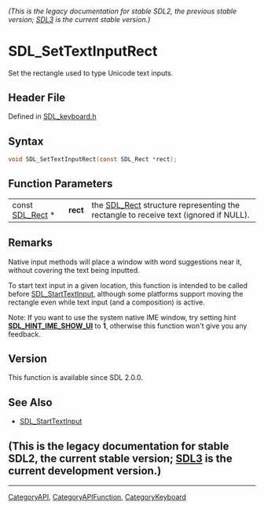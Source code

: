 ###### (This is the legacy documentation for stable SDL2, the previous stable version; [SDL3](https://wiki.libsdl.org/SDL3/) is the current stable version.)
# SDL_SetTextInputRect

Set the rectangle used to type Unicode text inputs.

## Header File

Defined in [SDL_keyboard.h](https://github.com/libsdl-org/SDL/blob/SDL2/include/SDL_keyboard.h)

## Syntax

```c
void SDL_SetTextInputRect(const SDL_Rect *rect);
```

## Function Parameters

|                              |          |                                                                                                  |
| ---------------------------- | -------- | ------------------------------------------------------------------------------------------------ |
| const [SDL_Rect](SDL_Rect) * | **rect** | the [SDL_Rect](SDL_Rect) structure representing the rectangle to receive text (ignored if NULL). |

## Remarks

Native input methods will place a window with word suggestions near it,
without covering the text being inputted.

To start text input in a given location, this function is intended to be
called before [SDL_StartTextInput](SDL_StartTextInput), although some
platforms support moving the rectangle even while text input (and a
composition) is active.

Note: If you want to use the system native IME window, try setting hint
**[SDL_HINT_IME_SHOW_UI](SDL_HINT_IME_SHOW_UI)** to **1**, otherwise this
function won't give you any feedback.

## Version

This function is available since SDL 2.0.0.

## See Also

- [SDL_StartTextInput](SDL_StartTextInput)


## (This is the legacy documentation for stable SDL2, the current stable version; [SDL3](https://wiki.libsdl.org/SDL3/) is the current development version.)



----
[CategoryAPI](CategoryAPI), [CategoryAPIFunction](CategoryAPIFunction), [CategoryKeyboard](CategoryKeyboard)

